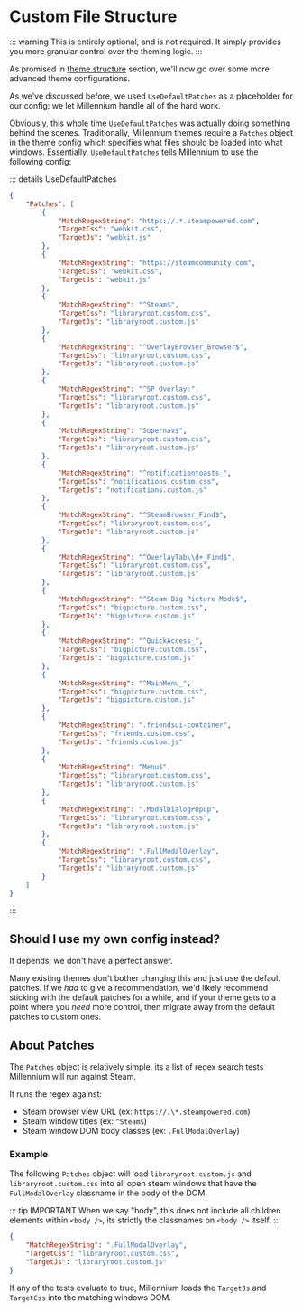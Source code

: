# Custom File Structure

::: warning
This is entirely optional, and is not required. It simply provides you more granular control over the theming logic.
:::

As promised in [theme structure](../basics/structure.md) section, we'll now go over some more advanced theme configurations.

As we've discussed before, we used `UseDefaultPatches` as a placeholder for our config: we let Millennium handle all of the hard work.

Obviously, this whole time `UseDefaultPatches` was actually doing something behind the scenes. Traditionally, Millennium themes require a `Patches` object in the theme config which specifies what files should be loaded into what windows. Essentially, `UseDefaultPatches` tells Millennium to use the following config:

::: details UseDefaultPatches

```json
{
	"Patches": [
		{
			"MatchRegexString": "https://.*.steampowered.com",
			"TargetCss": "webkit.css",
			"TargetJs": "webkit.js"
		},
		{
			"MatchRegexString": "https://steamcommunity.com",
			"TargetCss": "webkit.css",
			"TargetJs": "webkit.js"
		},
		{
			"MatchRegexString": "^Steam$",
			"TargetCss": "libraryroot.custom.css",
			"TargetJs": "libraryroot.custom.js"
		},
		{
			"MatchRegexString": "^OverlayBrowser_Browser$",
			"TargetCss": "libraryroot.custom.css",
			"TargetJs": "libraryroot.custom.js"
		},
		{
			"MatchRegexString": "^SP Overlay:",
			"TargetCss": "libraryroot.custom.css",
			"TargetJs": "libraryroot.custom.js"
		},
		{
			"MatchRegexString": "Supernav$",
			"TargetCss": "libraryroot.custom.css",
			"TargetJs": "libraryroot.custom.js"
		},
		{
			"MatchRegexString": "^notificationtoasts_",
			"TargetCss": "notifications.custom.css",
			"TargetJs": "notifications.custom.js"
		},
		{
			"MatchRegexString": "^SteamBrowser_Find$",
			"TargetCss": "libraryroot.custom.css",
			"TargetJs": "libraryroot.custom.js"
		},
		{
			"MatchRegexString": "^OverlayTab\\d+_Find$",
			"TargetCss": "libraryroot.custom.css",
			"TargetJs": "libraryroot.custom.js"
		},
		{
			"MatchRegexString": "^Steam Big Picture Mode$",
			"TargetCss": "bigpicture.custom.css",
			"TargetJs": "bigpicture.custom.js"
		},
		{
			"MatchRegexString": "^QuickAccess_",
			"TargetCss": "bigpicture.custom.css",
			"TargetJs": "bigpicture.custom.js"
		},
		{
			"MatchRegexString": "^MainMenu_",
			"TargetCss": "bigpicture.custom.css",
			"TargetJs": "bigpicture.custom.js"
		},
		{
			"MatchRegexString": ".friendsui-container",
			"TargetCss": "friends.custom.css",
			"TargetJs": "friends.custom.js"
		},
		{
			"MatchRegexString": "Menu$",
			"TargetCss": "libraryroot.custom.css",
			"TargetJs": "libraryroot.custom.js"
		},
		{
			"MatchRegexString": ".ModalDialogPopup",
			"TargetCss": "libraryroot.custom.css",
			"TargetJs": "libraryroot.custom.js"
		},
		{
			"MatchRegexString": ".FullModalOverlay",
			"TargetCss": "libraryroot.custom.css",
			"TargetJs": "libraryroot.custom.js"
		}
	]
}
```

:::

## Should I use my own config instead?

It depends; we don't have a perfect answer.

Many existing themes don't bother changing this and just use the default patches. If we _had_ to give a recommendation, we'd likely recommend sticking with the default patches for a while, and if your theme gets to a point where you _need_ more control, then migrate away from the default patches to custom ones.

## About Patches

The `Patches` object is relatively simple. its a list of regex search tests Millennium will run against Steam.

It runs the regex against:

-   Steam browser view URL (ex: `https://.\*.steampowered.com`)
-   Steam window titles (ex: `^Steam$`)
-   Steam window DOM body classes (ex: `.FullModalOverlay`)

### Example

The following `Patches` object will load `libraryroot.custom.js` and `libraryroot.custom.css` into all open steam windows that have the `FullModalOverlay` classname in the body of the DOM.

::: tip IMPORTANT
When we say "body", this does not include all children elements within `<body />`, its strictly the classnames on `<body />` itself.
:::

```json [skin.json]
{
	"MatchRegexString": ".FullModalOverlay",
	"TargetCss": "libraryroot.custom.css",
	"TargetJs": "libraryroot.custom.js"
}
```

If any of the tests evaluate to true, Millennium loads the `TargetJs` and `TargetCss` into the matching windows DOM.
